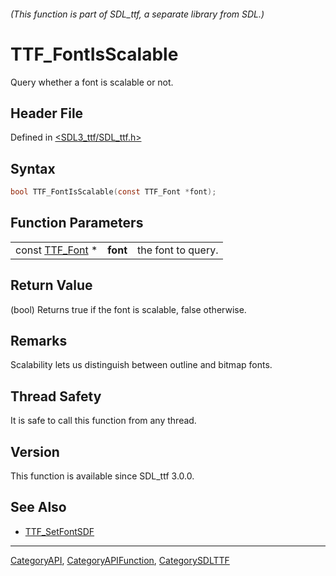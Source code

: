###### (This function is part of SDL_ttf, a separate library from SDL.)
# TTF_FontIsScalable

Query whether a font is scalable or not.

## Header File

Defined in [<SDL3_ttf/SDL_ttf.h>](https://github.com/libsdl-org/SDL_ttf/blob/main/include/SDL3_ttf/SDL_ttf.h)

## Syntax

```c
bool TTF_FontIsScalable(const TTF_Font *font);
```

## Function Parameters

|                              |          |                    |
| ---------------------------- | -------- | ------------------ |
| const [TTF_Font](TTF_Font) * | **font** | the font to query. |

## Return Value

(bool) Returns true if the font is scalable, false otherwise.

## Remarks

Scalability lets us distinguish between outline and bitmap fonts.

## Thread Safety

It is safe to call this function from any thread.

## Version

This function is available since SDL_ttf 3.0.0.

## See Also

- [TTF_SetFontSDF](TTF_SetFontSDF)

----
[CategoryAPI](CategoryAPI), [CategoryAPIFunction](CategoryAPIFunction), [CategorySDLTTF](CategorySDLTTF)


